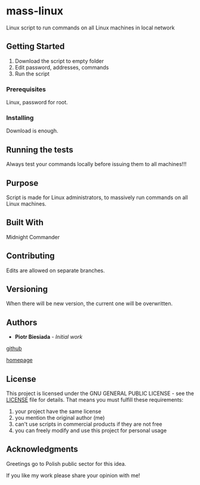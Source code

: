 # mass-linux
Linux script to run commands on all Linux machines in local network

## Getting Started

1. Download the script to empty folder
2. Edit password, addresses, commands
3. Run the script

### Prerequisites

Linux, password for root.

### Installing

Download is enough.

## Running the tests

Always test your commands locally before issuing them to all machines!!!

## Purpose

Script is made for Linux administrators, to massively run commands on all Linux machines.

## Built With

Midnight Commander

## Contributing

Edits are allowed on separate branches.

## Versioning

When there will be new version, the current one will be overwritten.

## Authors

* **Piotr Biesiada** - *Initial work*

[github](https://github.com/pbies)

[homepage](https://pbies.net/)

## License

This project is licensed under the GNU GENERAL PUBLIC LICENSE - see the [LICENSE](LICENSE) file for details.
That means you must fulfill these requirements:
1. your project have the same license
2. you mention the original author (me)
3. can't use scripts in commercial products if they are not free
4. you can freely modify and use this project for personal usage

## Acknowledgments

Greetings go to Polish public sector for this idea.

If you like my work please share your opinion with me!
